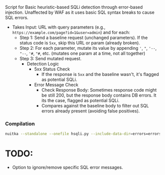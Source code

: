 Script for Basic heuristic-based SQLi detection through error-based injection. Unaffected by WAF as it uses basic SQL syntax breaks to cause SQL errors.

- Takes Input: URL with query parameters (e.g., `https://example.com/page?id=1&user=admin`) and for each:
    - Step 1: Send a baseline request (unchanged parameters). If the status code is `5xx`, skip this URL or param (already broken).
    - Step 2: For each parameter, mutate its value by appending `'`, `"`, `'--`, `"--`, `'#`, `"#`, etc. (mutates one param at a time, not all together)
    - Step 3: Send mutated request.
        - Detection Logic
            - 5xx Status Check
                - If the response is `5xx` and the baseline wasn't, it's flagged as potential SQLi.
            - Error Message Check
                - Check Response Body: Sometimes response code might be still 200, but the response body contains DB errors. It its the case, flagged as potential SQLi.
                - Compares against the baseline body to filter out SQL errors already present (avoiding false positives).

### Compilation
```bash
nuitka --standalone --onefile hsqli.py --include-data-dir=errors=errors
```

# TODO:
- Option to ignore/remove specific SQL error messages.
